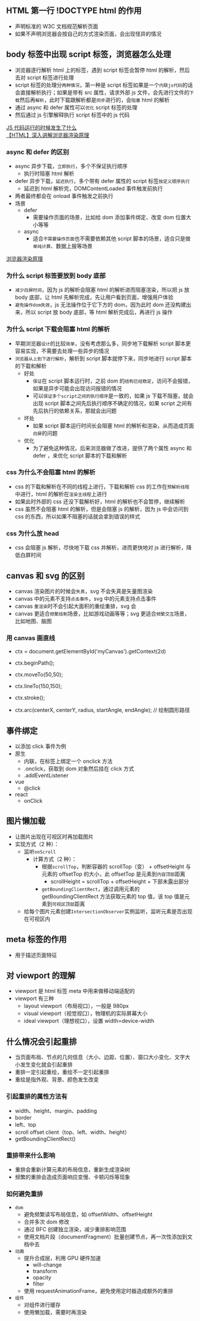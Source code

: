 ## HTML 第一行 !DOCTYPE html 的作用

- 声明标准的 W3C 文档规范解析页面
- 如果不声明浏览器会按自己的方式渲染页面，会出现怪异的情况

## body 标签中出现 script 标签，浏览器怎么处理

- 浏览器逐行解析 html 上的标签，遇到 script 标签会暂停 html 的解析，然后去对 script 标签进行处理
- script 标签的处理分`两种情况`，第一种是 script 标签如果是一个`内联js代码`的话会直接解析执行；如果是带有 src 属性，请求外部 js 文件，会先进行文件的`下载`然后再`解析`，此时下载跟解析都是`同步`进行的，会`阻塞` html 的解析
- 通过 async 和 defer 属性可以`优化` script 标签的处理
- 然后通过 js 引擎解释执行 script 标签中的 js 代码

[JS 代码运行的时候发生了什么](https://juejin.cn/post/7269684436538114106)  
[【HTML】深入讲解浏览器渲染原理](https://blog.csdn.net/XiugongHao/article/details/133972585)

### async 和 defer 的区别

- async 异步下载，`立即执行`，多个不保证执行顺序
  - 执行时阻塞 html 解析
- defer 异步下载，`延迟执行`，多个带有 defer 属性的 script 标签`按定义顺序执行`
  - 延迟到 html 解析完，DOMContentLoaded 事件触发前执行
- 两者最终都会在 onload 事件触发之前执行
- 场景
  - defer
    - 需要操作页面的场景，比如给 dom 添加事件绑定、改变 dom 位置大小等等
  - async
    - 适合`不需要操作页面`也不需要依赖其他 script 脚本的场景，适合只是做`单纯计算`、数据上报等场景

[浏览器渲染原理](https://www.jianshu.com/p/d12651ad453b)

### 为什么 script 标签要放到 body 底部

- `减少白屏时间`，因为 js 的解析会阻塞 html 的解析进而阻塞渲染，所以把 js 放 body 底部，让 html 先解析完成，先让用户看到页面，增强用户体验
- `避免操作dom失效`，js 无法操作位于它下方的 dom，因为此时 dom 还没构建出来，所以 script 放 body 底部，等 html 解析完成后，再进行 js 操作

### 为什么 script 下载会阻塞 html 的解析

- 早期浏览器`设计`的比较`简单`，没有考虑那么多，同步地下载解析 script 脚本更容易实现，不需要去处理一些异步的情况
- `浏览器从上到下逐行解析`，解析到 script 脚本就停下来，同步地进行 script 脚本的下载和解析
  - 好处
    - `保证`在 script 脚本运行时，之前 dom 的`结构已经稳定`，访问不会报错，如果是异步可能会出现访问报错的情况
    - 可以`保证多个script之间的执行顺序`是一致的，如果 js 下载不阻塞，就会出现 script 脚本之间先后执行顺序不确定的情况，如果 script 之间有先后执行的依赖关系，那就会出问题
  - 坏处
    - 如果 script 脚本运行时间长会阻塞 html 的解析和渲染，从而造成页面`白屏`的问题
  - 优化
    - 为了避免这种情况，后来浏览器做了改进，提供了两个属性 async 和 defer ，来优化 script 脚本的下载和解析

### css 为什么不会阻塞 html 的解析

- css 的下载和解析在不同的线程上进行，下载和解析 css 的工作在`预解析线程`中进行，html 的解析在`渲染主线程`上进行
- 如果此时外部的 css 还没下载解析好，html 的解析也不会暂停，继续解析
- css 虽然不会阻塞 html 的解析，但是会阻塞 js 的解析，因为 js 中会访问到 css 的东西，所以如果不阻塞的话就会拿到错误的样式

### css 为什么放 head

- css 会阻塞 js 解析，尽快地下载 css 并解析，进而更快地对 js 进行解析，降低白屏时间

## canvas 和 svg 的区别

- canvas 渲染图片的时候会`失真`，svg 不会失真是矢量图渲染
- canvas 中的元素不支持`点击事件`，svg 中的元素支持点击事件
- canvas `重渲染`时不会引起大面积的重绘重排，svg 会
- canvas 更适合`频繁绘制`场景，比如游戏动画等等；svg 更适合`频繁交互`场景，比如地图、脑图

### 用 canvas 画直线

- ctx = document.getElementById('myCanvas').getContext(2d)
- ctx.beginPath();
- ctx.moveTo(50,50);
- ctx.lineTo(150,150);
- ctx.stroke();

- ctx.arc(centerX, centerY, radius, startAngle, endAngle); // 绘制圆形路径

## 事件绑定

- 以添加 click 事件为例
- 原生
  - 内联，在标签上绑定一个 onclick 方法
  - .onclick，获取到 dom 对象然后挂在 click 方式
  - .addEventListener
- vue
  - @click
- react
  - onClick

## 图片懒加载

- 让图片出现在可视区时再加载图片
- 实现方式（2 种）：
  - 监听`onScroll`
    - 计算方式（2 种）：
      - 根据`scrollTop`，判断容器的 scrollTop（变） + offsetHeight 与元素的 offsetTop 的大小，此 offsetTop 是元素到`内容顶部`距离
        - scrollHeight = scrollTop + offsetHeight + 下部未露出部分
      - `getBoundingClientRect`，通过调用元素的 getBoundingClientRect 方法获取元素的 top 值，该 top 值是元素到`可视区顶部`距离
  - 给每个图片元素创建`IntersectionObserver`实例监听，监听元素是否出现在可视区内

## meta 标签的作用

- 用于描述页面特征

## 对 viewport 的理解

- viewport 是 html 标签 meta 中用来做移动端适配的
- viewport 有三种
  - layout viewport（布局视口），一般是 980px
  - visual viewport（视觉视口），物理机的实际屏幕大小
  - ideal viewport（理想视口），设置 width=device-width

## 什么情况会引起重排

- 当页面布局、节点的几何信息（大小、边距、位置）、窗口大小变化、文字大小发生变化就会引起重排
- 重排一定引起重绘，重绘不一定引起重排
- 重绘是指外观、背景、颜色发生改变

### 引起重排的属性方法有

- width、height、margin、padding
- border
- left、top
- scroll offset client（top、left、width、height）
- getBoundingClientRect()

### 重排带来什么影响

- 重排会重新计算元素的布局信息，重新生成渲染树
- 频繁的重排会造成页面响应变慢、卡顿闪烁等现象

### 如何避免重排

- `dom`
  - 避免频繁读写布局信息，如 offsetWidth、offsetHeight
  - 合并多次 dom 修改
  - 通过 BFC 创建独立渲染，减少重排影响范围
  - 使用文档片段（documentFragment）批量创建节点，再一次性添加到文档中去
- `动画`
  - 提升合成层，利用 GPU 硬件加速
    - will-change
    - transform
    - opacity
    - filter
  - 使用 requestAnimationFrame，避免使用定时器造成额外的重排
- `组件`
  - 对组件进行缓存
  - 使用懒加载，需要时再渲染
